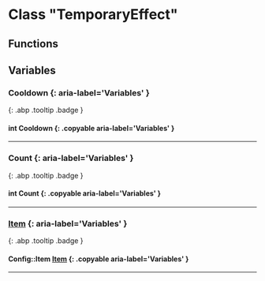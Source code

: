 # Class "TemporaryEffect"
## Functions
## Variables
### Cooldown {: aria-label='Variables' }
[ ](#){: .abp .tooltip .badge }
#### int Cooldown  {: .copyable aria-label='Variables' }

___ 
### Count {: aria-label='Variables' }
[ ](#){: .abp .tooltip .badge }
#### int Count  {: .copyable aria-label='Variables' }

___ 
### [Item](../ItemConfig_Item) {: aria-label='Variables' }
[ ](#){: .abp .tooltip .badge }
#### Config::Item [Item](../ItemConfig_Item)  {: .copyable aria-label='Variables' }

___ 
